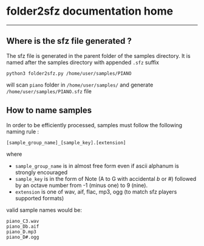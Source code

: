 # folder2sfz documentation home

---
## Where is the sfz file generated ?

The sfz file is generated in the parent folder of the samples directory. 
It is named after the samples directory with appended `.sfz` suffix

    python3 folder2sfz.py /home/user/samples/PIANO

will scan `piano` folder in `/home/user/samples/` and generate 
`/home/user/samples/PIANO.sfz` file

## How to name samples 

In order to be efficiently processed, samples must follow the following naming rule :

    [sample_group_name]_[sample_key].[extension]
    
where 
- `sample_group_name` is in almost free form even if ascii alphanum is strongly encouraged 
- `sample_key` is in the form of Note (A to G with accidental *b* or #) followed by
an octave number from -1 (minus one) to 9 (nine).
-  `extension` is one of wav, aif, flac, mp3, ogg (to match sfz players supported formats)

valid sample names would be:

    piano_C3.wav
    piano_Db.aif
    piano_D.mp3
    piano_D#.ogg

